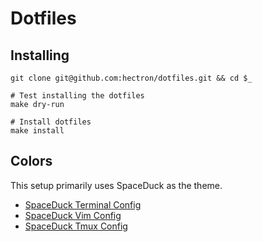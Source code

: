 # Dotfiles

## Installing

```shell
git clone git@github.com:hectron/dotfiles.git && cd $_

# Test installing the dotfiles
make dry-run

# Install dotfiles
make install
```

## Colors

This setup primarily uses SpaceDuck as the theme.

- [SpaceDuck Terminal Config](https://github.com/pineapplegiant/spaceduck-terminal)
- [SpaceDuck Vim Config](https://github.com/pineapplegiant/spaceduck)
- [SpaceDuck Tmux Config](https://github.com/pineapplegiant/spaceduck-terminal/tree/main/tmux)
